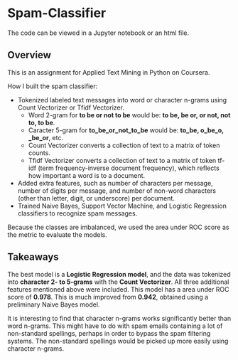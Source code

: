 # Spam-Classifier

The code can be viewed in a Jupyter notebook or an html file.

## Overview
This is an assignment for Applied Text Mining in Python on Coursera.

How I built the spam classifier:
- Tokenized labeled text messages into word or character n-grams using Count Vectorizer or Tfidf Vectorizer.
  - Word 2-gram for **to be or not to be** would be: **to be, be or, or not, not to, to be**.
  - Caracter 5-gram for  **to_be_or_not_to_be** would be: **to_be, o_be_o, _be_or**, etc.
  - Count Vectorizer converts a collection of text to a matrix of token counts.
  - Tfidf Vectorizer converts a collection of text to a matrix of token tf-idf (term frequency-inverse document frequency), which reflects how important a word is to a document.
- Added extra features, such as number of characters per message, number of digits per message, and number of non-word characters (other than letter, digit, or underscore) per document. 
- Trained Naive Bayes, Support Vector Machine, and Logistic Regression classifiers to recognize spam messages.  

Because the classes are imbalanced, we used the area under ROC score as the metric to evaluate the models.

## Takeaways
The best model is a **Logistic Regression model**, and the data was tokenized into **character 2- to 5-grams** with the **Count Vectorizer**. All three additional features mentioned above were included. This model has a area under ROC score of **0.978**. This is much improved from **0.942**, obtained using a preliminary Naive Bayes model.

It is interesting to find that character n-grams works significantly better than word n-grams. This might have to do with spam emails containing a lot of non-standard spellings, perhaps in order to bypass the spam filtering systems. The non-standard spellings would be picked up more easily using character n-grams.
